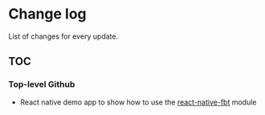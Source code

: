 # Change log

List of changes for every update.

## TOC
  ### Top-level Github
- React native demo app to show how to use the [react-native-fbt](https://www.npmjs.com/package/react-native-fbt) module
